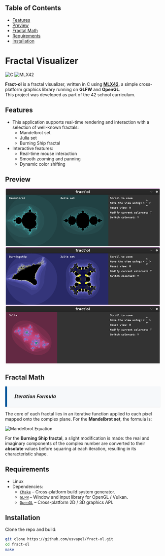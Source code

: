 ## Table of Contents
- [Features](#features)
- [Preview](#preview)
- [Fractal Math](#fractal-math)
- [Requirements](#requirements)
- [Installation](#installation)

# Fractal Visualizer

<img src="https://cdn.jsdelivr.net/gh/devicons/devicon@latest/icons/c/c-original.svg" alt="C" width="30"/> ![MLX42](https://img.shields.io/badge/MLX42-C%20Graphics-blue?style=flat-square)

**Fract-ol** is a fractal visualizer, written in C using [**MLX42**](https://github.com/codam-coding-college/MLX42), a simple cross-platform graphics library running on **GLFW** and **OpenGL**.  
This project was developed as part of the 42 school curriculum.

## Features

- This application supports real-time rendering and interaction with a selection of well-known fractals:
  - Mandelbrot set
  - Julia set
  - Burning Ship fractal
- Interactive features:
  - Real-time mouse interaction
  - Smooth zooming and panning
  - Dynamic color shifting

## Preview

<p align="center">
  <img src="./images/Mandelbrot.png" width="500"/>
  <img src="./images/Burningship.png" width="500"/>
  <img src="./images/Julia.png" width="500"/>
</p>


## Fractal Math
<div style="
  background-color: #f6f8fa;
  padding: 20px 24px;
  border-left: 6px solid #00599C;
  font-family: 'Segoe UI', 'Roboto', 'Helvetica Neue', sans-serif;
  font-size: 16px;
  color: #1a1a1a;
  line-height: 1.6;
  margin-top: 12px;
  box-shadow: 0 2px 4px rgba(0, 0, 0, 0.05);
">
  <strong><em>Iteration Formula</em></strong><br>
</div>

The core of each fractal lies in an iterative function applied to each pixel mapped onto the complex plane. For the **Mandelbrot set**, the formula is:

![Mandelbrot Equation](https://latex.codecogs.com/png.image?\dpi{150}&space;\color{White}z_{n+1}=z_n^2+C,\quad&space;z_0=C,\quad&space;C=a+bi)

For the **Burning Ship fractal**, a slight modification is made: the real and imaginary components of the complex number are converted to their **absolute** values before squaring at each iteration, resulting in its characteristic shape.

## Requirements

- Linux
- Dependencies:
  - [`CMake`](https://cmake.org/) – Cross-platform build system generator.
  - [`GLFW`](https://www.glfw.org/) – Window and input library for OpenGL / Vulkan.
  - [`OpenGL`](https://www.opengl.org/) – Cross-platform 2D / 3D graphics API.

## Installation

Clone the repo and build:

```bash
git clone https://github.com/usvapel/fract-ol.git
cd fract-ol
make

